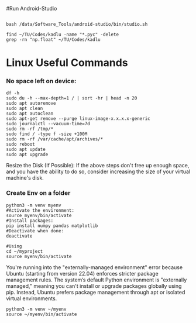 #Run Android-Studio
```

bash /data/Software_Tools/android-studio/bin/studio.sh
```
```
find ~/TU/Codes/kadlu -name "*.pyc" -delete
grep -rn "np.float" ~/TU/Codes/kadlu
```

# Linux Useful Commands
### No space left on device:
```
df -h
sudo du -h --max-depth=1 / | sort -hr | head -n 20
sudo apt autoremove
sudo apt clean
sudo apt autoclean
sudo apt-get remove --purge linux-image-x.x.x.x-generic
sudo journalctl --vacuum-time=7d
sudo rm -rf /tmp/*
sudo find / -type f -size +100M
sudo rm -rf /var/cache/apt/archives/*
sudo reboot
sudo apt update
sudo apt upgrade
```
Resize the Disk (If Possible):
If the above steps don't free up enough space, and you have the ability to do so, consider increasing the size of your virtual machine's disk.

### Create Env on a folder 
```
python3 -m venv myenv
#Activate the environment:
source myenv/bin/activate
#Install packages:
pip install numpy pandas matplotlib
#Deactivate when done:
deactivate

#Using
cd ~/myproject
source myenv/bin/activate
```

You're running into the "externally-managed environment" error because Ubuntu (starting from version 22.04) enforces stricter package management rules. The system’s default Python environment is "externally managed," meaning you can't install or upgrade packages globally using pip. Instead, Ubuntu prefers package management through apt or isolated virtual environments.
```
python3 -m venv ~/myenv
source ~/myenv/bin/activate
```
